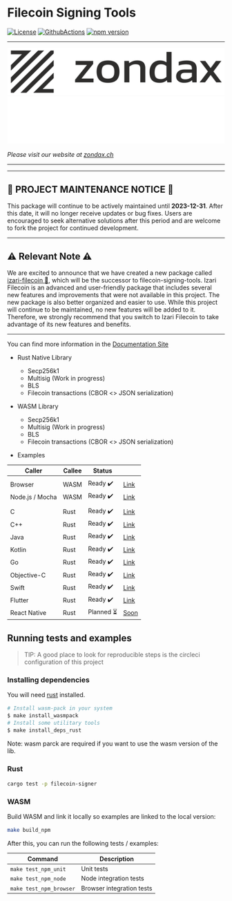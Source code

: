 # Filecoin Signing Tools

[![License](https://img.shields.io/badge/License-Apache%202.0-blue.svg)](https://opensource.org/licenses/Apache-2.0)
[![GithubActions](https://github.com/zondax/filecoin-signing-tools/actions/workflows/main.yaml/badge.svg)](https://github.com/Zondax/filecoin-signing-tools/blob/main/.github/workflows/main.yaml)
[![npm version](https://badge.fury.io/js/%40zondax%2Ffilecoin-signing-tools.svg)](https://badge.fury.io/js/%40zondax%2Ffilecoin-signing-tools)

---

![zondax_light](docs/assets/zondax_light.png#gh-light-mode-only)
![zondax_dark](docs/assets/zondax_dark.png#gh-dark-mode-only)

_Please visit our website at [zondax.ch](https://www.zondax.ch)_

---

---
## 🚫 PROJECT MAINTENANCE NOTICE 🚫

This package will continue to be actively maintained until **2023-12-31**. After this date, it will no longer receive updates or bug fixes. Users are encouraged to seek alternative solutions after this period and are welcome to fork the project for continued development.

--- 

## :warning: Relevant Note :warning:
We are excited to announce that we have created a new package called [izari-filecoin :link:](https://github.com/zondax/izari-filecoin), 
which will be the successor to filecoin-signing-tools. Izari Filecoin is an advanced and 
user-friendly package that includes several new features and improvements that were not 
available in this project. The new package is also better organized and easier to use. 
While this project will continue to be maintained, no new features will be added to it. 
Therefore, we strongly recommend that you switch to Izari Filecoin to take advantage of 
its new features and benefits.

---

You can find more information in the [Documentation Site](https://docs.zondax.ch/filecoin-signing-tools)

- Rust Native Library
  - Secp256k1
  - Multisig (Work in progress)
  - BLS
  - Filecoin transactions (CBOR <> JSON serialization)
- WASM Library
  - Secp256k1
  - Multisig (Work in progress)
  - BLS
  - Filecoin transactions (CBOR <> JSON serialization)
    
- Examples

| Caller          | Callee          | Status                           |                                  |
|-----------------|-----------------|----------------------------------|----------------------------------|
|                 |                 |                                  |                                  |
| Browser         | WASM            | Ready :heavy_check_mark:         | [Link](examples/wasm_browser)    |
| Node.js / Mocha | WASM            | Ready :heavy_check_mark:         | [Link](examples/wasm_node)       |
|                 |                 |                                  |                                  |
| C               | Rust            | Ready :heavy_check_mark:         | [Link](examples/ffi/c)           |
| C++             | Rust            | Ready :heavy_check_mark:         | [Link](examples/ffi/c++)         |
| Java            | Rust            | Ready :heavy_check_mark:         | [Link](examples/ffi/java)        |
| Kotlin          | Rust            | Ready :heavy_check_mark:         | [Link](examples/ffi/kotlin)      |
| Go              | Rust            | Ready :heavy_check_mark:         | [Link](examples/ffi/go)          |
| Objective-C     | Rust            | Ready :heavy_check_mark:         | [Link](examples/ffi/objective-c) |
| Swift           | Rust            | Ready :heavy_check_mark:         | [Link](examples/ffi/swift)       |
| Flutter         | Rust            | Ready :heavy_check_mark:         | [Link](examples/ffi/flutter)     |
| React Native    | Rust            | Planned :hourglass_flowing_sand: | [Soon]()                         |

## Running tests and examples

> TIP: A good place to look for reproducible steps is the circleci configuration of this project

### Installing dependencies

You will need [rust](https://www.rust-lang.org/tools/install) installed.

```bash
# Install wasm-pack in your system
$ make install_wasmpack
# Install some utilitary tools
$ make install_deps_rust
```

Note: wasm  parck are required if you want to use the wasm version of the lib.

### Rust

```bash
cargo test -p filecoin-signer
```

### WASM

Build WASM and link it locally so examples are linked to the local version:

```bash
make build_npm
```

After this, you can run the following tests / examples:

| Command                  | Description               |
|--------------------------|---------------------------|
| `make test_npm_unit`     | Unit tests                |
| `make test_npm_node`     | Node integration tests    |
| `make test_npm_browser`  | Browser integration tests |
